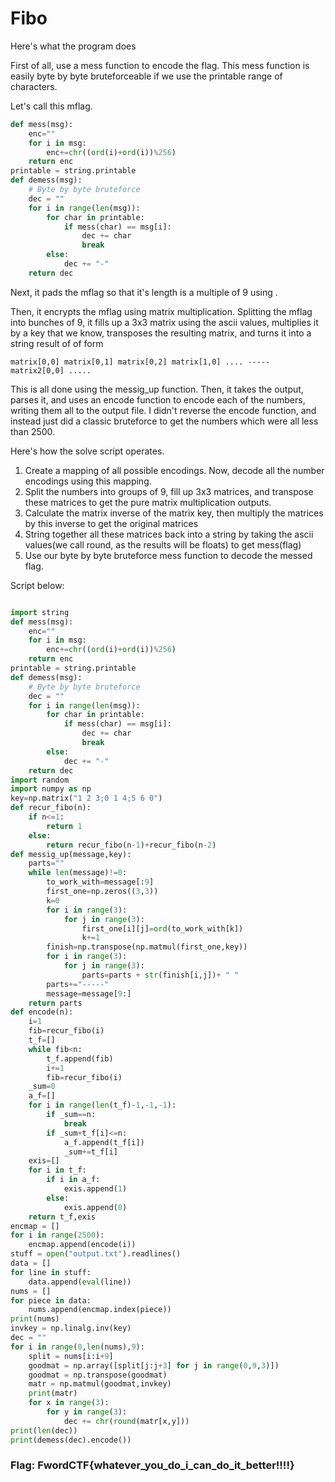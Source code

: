 # Fibo

Here's what the program does

First of all, use a mess function to encode the flag. This mess function is easily byte by byte bruteforceable if we use the printable range of characters. 

Let's call this mflag.

```python
def mess(msg):
    enc=""
    for i in msg:
        enc+=chr((ord(i)+ord(i))%256)
    return enc
printable = string.printable
def demess(msg):
    # Byte by byte bruteforce
    dec = ""
    for i in range(len(msg)):
        for char in printable:
            if mess(char) == msg[i]:
                dec += char
                break
        else:
            dec += "-"
    return dec
```
Next, it pads the mflag so that it's length is a multiple of 9 using .

Then, it encrypts the mflag using matrix multiplication. Splitting the mflag into bunches of 9, it fills up a 3x3 matrix using the ascii values, multiplies it by a key that we know, transposes the resulting matrix, and turns it into a string result of of form
```
matrix[0,0] matrix[0,1] matrix[0,2] matrix[1,0] .... ----- matrix2[0,0] .....
```
This is all done using the messig_up function. Then, it takes the output, parses it, and uses an encode function to encode each of the numbers, writing them all to the output file. I didn't reverse the encode function, and instead just did a classic bruteforce to get the numbers which were all less than 2500.

Here's how the solve script operates.

1. Create a mapping of all possible encodings. Now, decode all the number encodings using this mapping.
2. Split the numbers into groups of 9, fill up 3x3 matrices, and transpose these matrices to get the pure matrix multiplication outputs.
3. Calculate the matrix inverse of the matrix key, then multiply the matrices by this inverse to get the original matrices
4. String together all these matrices back into a string by taking the ascii values(we call round, as the results will be floats) to get mess(flag)
5. Use our byte by byte bruteforce mess function to decode the messed flag.

Script below:
```python

import string
def mess(msg):
	enc=""
	for i in msg:
		enc+=chr((ord(i)+ord(i))%256)
	return enc
printable = string.printable
def demess(msg):
    # Byte by byte bruteforce
    dec = ""
    for i in range(len(msg)):
        for char in printable:
            if mess(char) == msg[i]:
                dec += char
                break
        else:
            dec += "-"
    return dec
import random
import numpy as np
key=np.matrix("1 2 3;0 1 4;5 6 0")
def recur_fibo(n):
	if n<=1:
		return 1
	else:
		return recur_fibo(n-1)+recur_fibo(n-2)
def messig_up(message,key):
	parts=""
	while len(message)!=0:
		to_work_with=message[:9]
		first_one=np.zeros((3,3))
		k=0
		for i in range(3):
			for j in range(3):
				first_one[i][j]=ord(to_work_with[k])
				k+=1
		finish=np.transpose(np.matmul(first_one,key))
		for i in range(3):
			for j in range(3):
				parts=parts + str(finish[i,j])+ " "
		parts+="-----"
		message=message[9:]
	return parts
def encode(n):
	i=1
	fib=recur_fibo(i)
	t_f=[]
	while fib<n:
		t_f.append(fib)
		i+=1
		fib=recur_fibo(i)
	_sum=0
	a_f=[]
	for i in range(len(t_f)-1,-1,-1):
		if _sum==n:
			break
		if _sum+t_f[i]<=n:
			a_f.append(t_f[i])
			_sum+=t_f[i]
	exis=[]
	for i in t_f:
		if i in a_f:
			exis.append(1)
		else:
			exis.append(0)
	return t_f,exis
encmap = []
for i in range(2500):
    encmap.append(encode(i))
stuff = open("output.txt").readlines()
data = []
for line in stuff:
    data.append(eval(line))
nums = []
for piece in data:
    nums.append(encmap.index(piece))
print(nums)
invkey = np.linalg.inv(key)
dec = ""
for i in range(0,len(nums),9):
    split = nums[i:i+9]
    goodmat = np.array([split[j:j+3] for j in range(0,9,3)])
    goodmat = np.transpose(goodmat)
    matr = np.matmul(goodmat,invkey)
    print(matr)
    for x in range(3):
        for y in range(3):
            dec += chr(round(matr[x,y]))
print(len(dec))
print(demess(dec).encode())
```


### Flag: FwordCTF{whatever_you_do_i_can_do_it_better!!!!}
